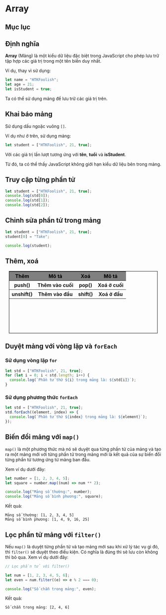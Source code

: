# Array

## Mục lục

## Định nghĩa

**Array** (Mảng) là một kiểu dữ liệu đặc biệt trong JavaScript cho phép lưu trữ tập hợp các giá trị trong một tên biến duy nhất.

Ví dụ, thay vì sử dụng:

```js
let name = "HTKFoolish";
let age = 21;
let isStudent = true;
```

Ta có thể sử dụng mảng để lưu trữ các giá trị trên.

## Khai báo mảng

Sử dụng dấu ngoặc vuông `[]`.

Ví dụ như ở trên, sử dụng mảng:

```js
let student = ["HTKFoolish", 21, true];
```

Với các giá trị lần lượt tương ứng với **tên**, **tuổi** và **isStudent**.

Từ đó, ta có thể thấy JavaScript không giới hạn kiểu dữ liệu bên trong mảng.

## Truy cập từng phần tử

```js
let student = ["HTKFoolish", 21, true];
console.log(std[0]);
console.log(std[1]);
console.log(std[2]);
```

## Chỉnh sửa phần tử trong mảng

```js
let student = ["HTKFoolish", 21, true];
student[0] = "Take";

console.log(student);
```

## Thêm, xoá

<table
  style="
    width: 480px;
    height: 200px;
    margin: 20px auto;
    border: 1px solid black;
    border-collapse: collapse;
  "
>
  <tr style="background-color: gray; color: black">
    <th>Thêm</th>
    <th>Mô tả</th>
    <th>Xoá</th>
    <th>Mô tả</th>
  </tr>
  <tr>
    <th>push()</th>
    <th>Thêm vào cuối</th>
    <th>pop()</th>
    <th>Xoá ở cuối</th>
  </tr>
  <tr>
    <th>unshift()</th>
    <th>Thêm vào đầu</th>
    <th>shift()</th>
    <th>Xoá ở đầu</th>
  </tr>
</table>

## Duyệt mảng với vòng lặp và `forEach`

### Sử dụng vòng lặp `for`

```js
let std = ["HTKFoolish", 21, true];
for (let i = 0; i < std.length; i++) {
  console.log(`Phần tử thứ ${i} trong mảng là: ${std[i]}`);
}
```

### Sử dụng phương thức `forEach`

```js
let std = ["HTKFoolish", 21, true];
std.forEach((element, index) => {
  console.log(`Phần tử thứ ${index} trong mảng là: ${element}`);
});
```

## Biến đổi mảng với `map()`

`map()` là một phương thức mà nó sẽ duyệt qua từng phần tử của mảng và tạo ra một mảng mới với từng phần tử trong mảng mới là kết quả của sự biến đổi từng phần tử tương ứng từ mảng ban đầu.

Xem ví dụ dưới đây:

```js
let number = [1, 2, 3, 4, 5];
let square = number.map((num) => num ** 2);

console.log("Mảng số thường:", number);
console.log("Mảng số bình phương:", square);
```

Kết quả:

```
Mảng số thường: [1, 2, 3, 4, 5]
Mảng số bình phương: [1, 4, 9, 16, 25]
```

## Lọc phần tử mảng với `filter()`

Nếu `map()` là duyệt từng phần tử và tạo mảng mới sau khi xử lý tác vụ gì đó, thì `filter()` sẽ duyệt theo điều kiện. Có nghĩa là đúng thì sẽ lưu còn không thì bỏ qua. Xem ví dụ dưới đây:

```js
// Lọc phần tử với filter()

let num = [1, 2, 3, 4, 5, 6];
let even = num.filter((e) => e % 2 === 0);

console.log("Số chẵn trong mảng:", even);
```

Kết quả:

```
Số chẵn trong mảng: [2, 4, 6]
```
